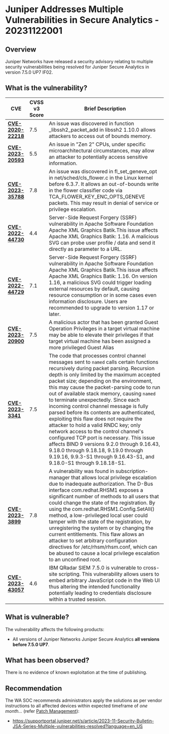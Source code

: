 # Juniper Addresses Multiple Vulnerabilities in Secure Analytics - 20231122001

## Overview

Juniper Networks have released a security advisory relating to multiple security vulnerabilities being resolved for Juniper Secure Analytics in version 7.5.0 UP7 IF02.

## What is the vulnerability?

| CVE                                                                   | CVSS v3 Score | Brief Description                                                                                                                                                                                                                                                                                                                                                                                                                                                                                                                                                                                                                                                                                                                                                                              |
| --------------------------------------------------------------------- | ------------- | ---------------------------------------------------------------------------------------------------------------------------------------------------------------------------------------------------------------------------------------------------------------------------------------------------------------------------------------------------------------------------------------------------------------------------------------------------------------------------------------------------------------------------------------------------------------------------------------------------------------------------------------------------------------------------------------------------------------------------------------------------------------------------------------------- |
| [**CVE-2020-22218**](https://nvd.nist.gov/vuln/detail/CVE-2020-22218) | 7.5           | An issue was discovered in function \_libssh2_packet_add in libssh2 1.10.0 allows attackers to access out of bounds memory.                                                                                                                                                                                                                                                                                                                                                                                                                                                                                                                                                                                                                                                                    |
| [**CVE-2023-20593**](https://nvd.nist.gov/vuln/detail/CVE-2023-20593) | 5.5           | An issue in "Zen 2" CPUs, under specific microarchitectural circumstances, may allow an attacker to potentially access sensitive information.                                                                                                                                                                                                                                                                                                                                                                                                                                                                                                                                                                                                                                                  |
| [**CVE-2023-35788**](https://nvd.nist.gov/vuln/detail/CVE-2023-35788) | 7.8           | An issue was discovered in fl_set_geneve_opt in net/sched/cls_flower.c in the Linux kernel before 6.3.7. It allows an out-of-bounds write in the flower classifier code via TCA_FLOWER_KEY_ENC_OPTS_GENEVE packets. This may result in denial of service or privilege escalation.                                                                                                                                                                                                                                                                                                                                                                                                                                                                                                              |
| [**CVE-2022-44730**](https://nvd.nist.gov/vuln/detail/CVE-2022-44730) | 4.4           | Server-Side Request Forgery (SSRF) vulnerability in Apache Software Foundation Apache XML Graphics Batik.This issue affects Apache XML Graphics Batik: 1.16. A malicious SVG can probe user profile / data and send it directly as parameter to a URL.                                                                                                                                                                                                                                                                                                                                                                                                                                                                                                                                         |
| [**CVE-2022-44729**](https://nvd.nist.gov/vuln/detail/CVE-2022-44729) | 7.1           | Server-Side Request Forgery (SSRF) vulnerability in Apache Software Foundation Apache XML Graphics Batik.This issue affects Apache XML Graphics Batik: 1.16. On version 1.16, a malicious SVG could trigger loading external resources by default, causing resource consumption or in some cases even information disclosure. Users are recommended to upgrade to version 1.17 or later.                                                                                                                                                                                                                                                                                                                                                                                                       |
| [**CVE-2023-20900**](https://nvd.nist.gov/vuln/detail/CVE-2023-20900) | 7.5           | A malicious actor that has been granted Guest Operation Privileges in a target virtual machine may be able to elevate their privileges if that target virtual machine has been assigned a more privileged Guest Alias                                                                                                                                                                                                                                                                                                                                                                                                                                                                                                                                                                          |
| [**CVE-2023-3341**](https://nvd.nist.gov/vuln/detail/CVE-2023-3341)   | 7.5           | The code that processes control channel messages sent to `named` calls certain functions recursively during packet parsing. Recursion depth is only limited by the maximum accepted packet size; depending on the environment, this may cause the packet-parsing code to run out of available stack memory, causing `named` to terminate unexpectedly. Since each incoming control channel message is fully parsed before its contents are authenticated, exploiting this flaw does not require the attacker to hold a valid RNDC key; only network access to the control channel's configured TCP port is necessary. This issue affects BIND 9 versions 9.2.0 through 9.16.43, 9.18.0 through 9.18.18, 9.19.0 through 9.19.16, 9.9.3-S1 through 9.16.43-S1, and 9.18.0-S1 through 9.18.18-S1. |
| [**CVE-2023-3899**](https://nvd.nist.gov/vuln/detail/CVE-2023-3899)   | 7.8           | A vulnerability was found in subscription-manager that allows local privilege escalation due to inadequate authorization. The D-Bus interface com.redhat.RHSM1 exposes a significant number of methods to all users that could change the state of the registration. By using the com.redhat.RHSM1.Config.SetAll() method, a low-privileged local user could tamper with the state of the registration, by unregistering the system or by changing the current entitlements. This flaw allows an attacker to set arbitrary configuration directives for /etc/rhsm/rhsm.conf, which can be abused to cause a local privilege escalation to an unconfined root.                                                                                                                                  |
| [**CVE-2023-43057**](https://nvd.nist.gov/vuln/detail/CVE-2023-43057) | 4.6           | IBM QRadar SIEM 7.5.0 is vulnerable to cross-site scripting. This vulnerability allows users to embed arbitrary JavaScript code in the Web UI thus altering the intended functionality potentially leading to credentials disclosure within a trusted session.                                                                                                                                                                                                                                                                                                                                                                                                                                                                                                                                 |

## What is vulnerable?

The vulnerability affects the following products:

- All versions of Juniper Networks Juniper Secure Analytics **all versions before 7.5.0 UP7**.

## What has been observed?

There is no evidence of known exploitation at the time of publishing.

## Recommendation

The WA SOC recommends administrators apply the solutions as per vendor instructions to all affected devices within expected timeframe of *one month...* (refer [Patch Management](../guidelines/patch-management.md)):

- <https://supportportal.juniper.net/s/article/2023-11-Security-Bulletin-JSA-Series-Multiple-vulnerabilities-resolved?language=en_US>
